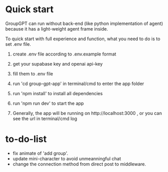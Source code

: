 # Quick start

GroupGPT can run without back-end (like python implementation of agent) because it has a light-weight agent frame inside.

To quick start with full experience and function, what you need to do is to set .env file.

1. create .env file according to .env.example format

2. get your supabase key and openai api-key 

3. fill them to .env file

4. run 'cd group-gpt-app' in terminal/cmd to enter the app folder

5. run 'npm install' to install all dependencies

6. run 'npm run dev' to start the app

7. Generally, the app will be running on http://localhost:3000 , or you can see the url in terminal/cmd log



# to-do-list
- fix animate of 'add group'. 
- update mini-character to avoid unmeanningful chat
- change the connection method from direct post to middleware.
